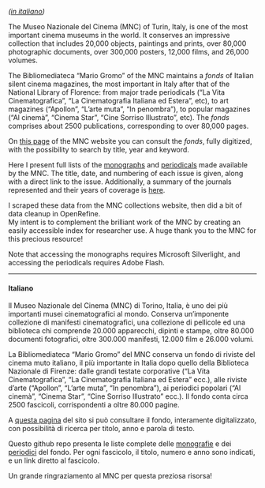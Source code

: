 _([in italiano](#italiano))_

The Museo Nazionale del Cinema (MNC) of Turin, Italy, is one of the most important cinema museums in the world. It conserves an impressive collection that includes 20,000 objects, paintings and prints, over 80,000 photographic documents, over 300,000 posters, 12,000 films, and 26,000 volumes.

The Bibliomediateca “Mario Gromo” of the MNC maintains a _fonds_ of Italian silent cinema magazines, the most important in Italy after that of the National Library of Florence: from major trade periodicals (“La Vita Cinematografica”, “La Cinematografia Italiana ed Estera”, etc), to art magazines (“Apollon”, “L’arte muta”, “In penombra”), to popular magazines (“Al cinemà”, “Cinema Star”, “Cine Sorriso Illustrato”, etc). The _fonds_ comprises about 2500 publications, corresponding to over 80,000 pages.

On [this page](http://www2.museocinema.it/collezioni/PeriodiciMonografie.aspx) of the MNC website you can consult the _fonds_, fully digitized, with the possibility to search by title, year and keyword.

Here I present full lists of the [monographs](./mnc_monografie.csv) and [periodicals](./mnc_periodici.csv)  made available by the MNC. The title, date, and numbering of each issue is given, along with a direct link to the issue. Additionally, a summary of the journals represented and their years of coverage is [here](./mnc_periodici_sommario.csv).

I scraped these data from the MNC collections website, then did a bit of data cleanup in OpenRefine.  
My intent is to complement the brilliant work of the MNC by creating an easily accessible index for researcher use. A huge thank you to the MNC for this precious resource!

Note that accessing the monographs requires Microsoft Silverlight, and accessing the periodicals requires Adobe Flash.

<hr>

#### Italiano

Il Museo Nazionale del Cinema (MNC) di Torino, Italia, è uno dei più importanti musei cinematografici al mondo. Conserva un’imponente collezione di manifesti cinematografici, una collezione di pellicole ed una biblioteca chi comprende 20.000 apparecchi, dipinti e stampe, oltre 80.000 documenti fotografici, oltre 300.000 manifesti, 12.000 film e 26.000 volumi.

La Bibliomediateca “Mario Gromo” del MNC conserva un fondo di riviste del cinema muto italiano, il più importante in Italia dopo quello della Biblioteca Nazionale di Firenze: dalle grandi testate corporative (“La Vita Cinematografica”, “La Cinematografia Italiana ed Estera” ecc.), alle riviste d’arte (“Apollon”, “L’arte muta”, “In penombra”), ai periodici popolari (“Al cinemà”, “Cinema Star”, “Cine Sorriso Illustrato” ecc.). Il fondo conta circa 2500 fascicoli, corrispondenti a oltre 80.000 pagine.

A [questa pagina](http://www2.museocinema.it/collezioni/PeriodiciMonografie.aspx) del sito si può consultare il fondo, interamente digitalizzato, con possibilità di ricerca per titolo, anno e parola di testo.

Questo github repo presenta le liste complete delle [monografie](./mnc_monografie.csv) e dei [periodici](./mnc_periodici.csv) del fondo. Per ogni fascicolo, il titolo, numero e anno sono indicati, e un link diretto al fascicolo.

Un grande ringraziamento al MNC per questa preziosa risorsa!
